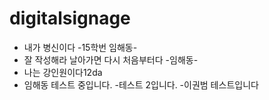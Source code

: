 # digitalsignage


- 내가 병신이다 -15학번 임해동-
- 잘 작성해라 날아가면 다시 처음부터다 -임해동-
- 나는 강인원이다12da
- 임해동 테스트 중입니다.
-테스트 2입니다.
-이권범 테스트입니다